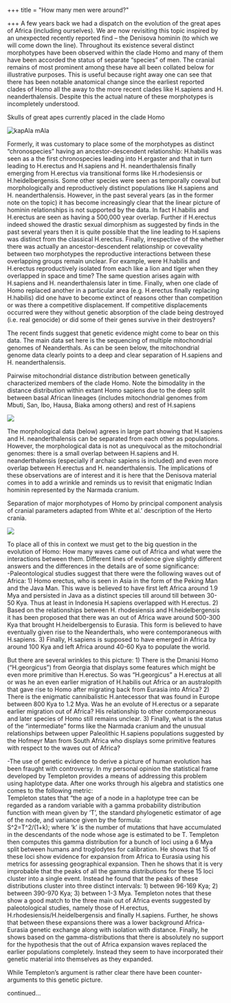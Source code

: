 +++
title = "How many men were around?"

+++
A few years back we had a dispatch on the evolution of the great apes of
Africa (including ourselves). We are now revisiting this topic inspired
by an unexpected recently reported find – the Denisova hominin (to which
we will come down the line). Throughout its existence several distinct
morphotypes have been observed within the clade Homo and many of them
have been accorded the status of separate “species” of men. The cranial
remains of most prominent among these have all been collated below for
illustrative purposes. This is useful because right away one can see
that there has been notable anatomical change since the earliest
reported clades of Homo all the away to the more recent clades like
H.sapiens and H. neanderthalensis. Despite this the actual nature of
these morphotypes is incompletely understood.

Skulls of great apes currently placed in the clade Homo

![](https://i2.wp.com/lh4.ggpht.com/_hjuA1bE0hBw/S67UZw1OZ5I/AAAAAAAABW0/rgI6V2tfb84/Untitled.jpg
"kapAla mAla")

Formerly, it was customary to place some of the morphotypes as distinct
“chronospecies” having an ancestor-descendent relationship: H.habilis
was seen as a the first chronospecies leading into H.ergaster and that
in turn leading to H.erectus and H.sapiens and H. neanderthalensis
finally emerging from H.erectus via transitional forms like
H.rhodesiensis or H.heidelbergensis. Some other species were seen as
temporally coeval but morphologically and reproductively distinct
populations like H.sapiens and H. neanderthalensis. However, in the past
several years (as in the former note on the topic) it has become
increasingly clear that the linear picture of hominin relationships is
not supported by the data. In fact H.habilis and H.erectus are seen as
having a 500,000 year overlap. Further if H.erectus indeed showed the
drastic sexual dimorphism as suggested by finds in the past several
years then it is quite possible that the line leading to H.sapiens was
distinct from the classical H.erectus. Finally, irrespective of the
whether there was actually an ancestor-descendent relationship or
covevality between two morphotypes the reproductive interactions between
these overlapping groups remain unclear. For example, were H.habilis and
H.erectus reproductively isolated from each like a lion and tiger when
they overlapped in space and time? The same question arises again with
H.sapiens and H. neanderthalensis later in time. Finally, when one clade
of Homo replaced another in a particular area (e.g. H.erectus finally
replacing H.habilis) did one have to become extinct of reasons other
than competition or was there a competitive displacement. If competitive
displacements occurred were they without genetic absorption of the clade
being destroyed (i.e. real genocide) or did some of their genes survive
in their destroyers?

The recent finds suggest that genetic evidence might come to bear on
this data. The main data set here is the sequencing of multiple
mitochondrial genomes of Neanderthals. As can be seen below, the
mitochondrial genome data clearly points to a deep and clear separation
of H.sapiens and H. neanderthalensis.

Pairwise mitochondrial distance distribution between genetically
characterized members of the clade Homo. Note the bimodality in the
distance distribution within extant Homo sapiens due to the deep split
between basal African lineages (includes mitochondrial genomes from
Mbuti, San, Ibo, Hausa, Biaka among others) and rest of H.sapiens

[![](https://i0.wp.com/lh6.ggpht.com/_hjuA1bE0hBw/S67-J0fQwlI/AAAAAAAABXU/349Ej1LXt4g/s400/Inter_homo_distances.jpg)](http://picasaweb.google.com/lh/photo/3g7KVzNk48ewXVmF8-F9xQ?feat=embedwebsite)

The morphological data (below) agrees in large part showing that
H.sapiens and H. neanderthalensis can be separated from each other as
populations. However, the morphological data is not as unequivocal as
the mitochondrial genomes: there is a small overlap between H.sapiens
and H. neanderthalensis (especially if archaic sapiens is included) and
even more overlap between H.erectus and H. neanderthalensis. The
implications of these observations are of interest and it is here that
the Denisova material comes in to add a wrinkle and reminds us to
revisit that enigmatic Indian hominin represented by the Narmada
cranium.

Separation of major morphotypes of Homo by principal component analysis
of cranial parameters adapted from White et al.’ description of the
Herto crania.

[![](https://i0.wp.com/lh3.ggpht.com/_hjuA1bE0hBw/S7A0z83v6WI/AAAAAAAABXc/3caf86OI8YE/s400/inter_homo_anatomical.jpg)](http://picasaweb.google.com/lh/photo/8A9D1cOWXEAXJvb1vsiREA?feat=embedwebsite)

To place all of this in context we must get to the big question in the
evolution of Homo: How many waves came out of Africa and what were the
interactions between them. Different lines of evidence give slightly
different answers and the differences in the details are of some
significance:  
\-Paleontological studies suggest that there were the following waves
out of Africa: 1) Homo erectus, who is seen in Asia in the form of the
Peking Man and the Java Man. This wave is believed to have first left
Africa around 1.9 Mya and persisted in Java as a distinct species till
around till between 30-50 Kya. Thus at least in Indonesia H.sapiens
overlapped with H.erectus. 2) Based on the relationships between H.
rhodesiensis and H.heidelbergensis it has been proposed that there was
an out of Africa wave around 500-300 Kya that brought H.heidelbergensis
to Eurasia. This form is believed to have eventually given rise to the
Neanderthals, who were contemporaneous with H.sapiens. 3) Finally,
H.sapiens is supposed to have emerged in Africa by around 100 Kya and
left Africa around 40-60 Kya to populate the world.

But there are several wrinkles to this picture: 1) There is the Dmanisi
Homo (“H.georgicus”) from Georgia that displays some features which
might be even more primitive than H.erectus. So was “H.georgicus” a
H.erectus at all or was he an even earlier migration of H.habilis out
Africa or an australopith that gave rise to Homo after migrating back
from Eurasia into Africa? 2) There is the enigmatic cannibalistic
H.antecessor that was found in Europe between 800 Kya to 1.2 Mya. Was he
an evolute of H.erectus or a separate earlier migration out of Africa?
His relationship to other contemporaneous and later species of Homo
still remains unclear. 3) Finally, what is the status of the
“intermediate” forms like the Narmada cranium and the unusual
relationships between upper Paleolithic H.sapiens populations suggested
by the Hofmeyr Man from South Africa who displays some primitive
features with respect to the waves out of Africa?

\-The use of genetic evidence to derive a picture of human evolution has
been fraught with controversy. In my personal opinion the statistical
frame developed by Templeton provides a means of addressing this problem
using haplotype data. After one works through his algebra and statistics
one comes to the following metric:  
Templeton states that “the age of a node in a haplotype tree can be
regarded as a random variable with a gamma probability distribution
function with mean given by ‘T’, the standard phylogenetic estimator of
age of the node, and variance given by the formula:  
S^2=T^2/(1+k); where ‘k’ is the number of mutations that have
accumulated in the descendants of the node whose age is estimated to be
T. Templeton then computes this gamma distribution for a bunch of loci
using a 6 Mya split between humans and troglodytes for calibration. He
shows that 15 of these loci show evidence for expansion from Africa to
Eurasia using his metrics for assessing geographical expansion. Then he
shows that it is very improbable that the peaks of all the gamma
distributions for these 15 loci cluster into a single event. Instead he
found that the peaks of these distributions cluster into three distinct
intervals: 1) between 96-169 Kya; 2) between 390-970 Kya; 3) between 1-3
Mya. Templeton notes that these show a good match to the three main out
of Africa events suggested by paleotological studies, namely those of
H.erectus, H.rhodesiensis/H.heidelbergensis and finally H.sapiens.
Further, he shows that between these expansions there was a lower
background Africa-Eurasia genetic exchange along with isolation with
distance. Finally, he shows based on the gamma-distributions that there
is absolutely no support for the hypothesis that the out of Africa
expansion waves replaced the earlier populations completely. Instead
they seem to have incorporated their genetic material into themselves as
they expanded.

While Templeton’s argument is rather clear there have been
counter-arguments to this genetic picture.

continued…
